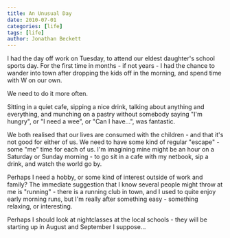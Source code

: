 ```yaml
---
title: An Unusual Day
date: 2010-07-01
categories: [life]
tags: [life]
author: Jonathan Beckett
---
```


I had the day off work on Tuesday, to attend our eldest daughter's school sports day. For the first time in months - if not years - I had the chance to wander into town after dropping the kids off in the morning, and spend time with W on our own.

We need to do it more often.

Sitting in a quiet cafe, sipping a nice drink, talking about anything and everything, and munching on a pastry without somebody saying "I'm hungry", or "I need a wee", or "Can I have...", was fantastic.

We both realised that our lives are consumed with the children - and that it's not good for either of us. We need to have some kind of regular "escape" - some "me" time for each of us. I'm imagining mine might be an hour on a Saturday or Sunday morning - to go sit in a cafe with my netbook, sip a drink, and watch the world go by.

Perhaps I need a hobby, or some kind of interest outside of work and family? The immediate suggestion that I know several people might throw at me is "running" - there is a running club in town, and I used to quite enjoy early morning runs, but I'm really after something easy - something relaxing, or interesting.

Perhaps I should look at nightclasses at the local schools - they will be starting up in August and September I suppose...